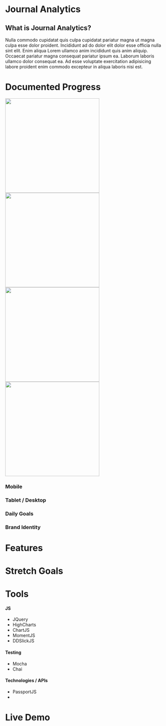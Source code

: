 # Journal Analytics

<h2>What is Journal Analytics?</h2>

<p>Nulla commodo cupidatat quis culpa cupidatat pariatur magna ut magna culpa esse dolor proident. Incididunt ad do dolor elit dolor esse officia nulla sint elit. Enim aliqua Lorem ullamco anim incididunt quis anim aliquip. Occaecat pariatur magna consequat pariatur ipsum ea. Laborum laboris ullamco dolor consequat ea. Ad esse voluptate exercitation adipisicing labore proident enim commodo excepteur in aliqua laboris nisi est.</p>


# Documented Progress
<img src="http://i.imgur.com/inGZEQZ.jpg" width="300" height="300" />
<img src="http://i.imgur.com/twnfl4F.jpg" width="300" height="300" />
<img src="http://i.imgur.com/z76cu9F.jpg" width="300" height="300" />
<img src="http://i.imgur.com/MazOj1Z.jpg" width="300" height="300" />

<h3>Mobile</h3>

<h3>Tablet / Desktop </h3>

<h3>Daily Goals</h3>

<h3>Brand Identity</h3>
 
# Features


# Stretch Goals


# Tools
<h4> JS </h4>
<ul>
  <li> JQuery </li>
  <li> HighCharts </li>
  <li> ChartJS </li>
  <li> MomentJS </li>
  <li> DDSlickJS </li>
</ul>

<h4> Testing </h4>
<ul>
 <li> Mocha </li>
 <li> Chai </li>
</ul>

<h4> Technologies / APIs </h4>
 <ul>
  <li> PassportJS</li>
  <li><Google Analytics Embed API</li>
 </ul>


# Live Demo
